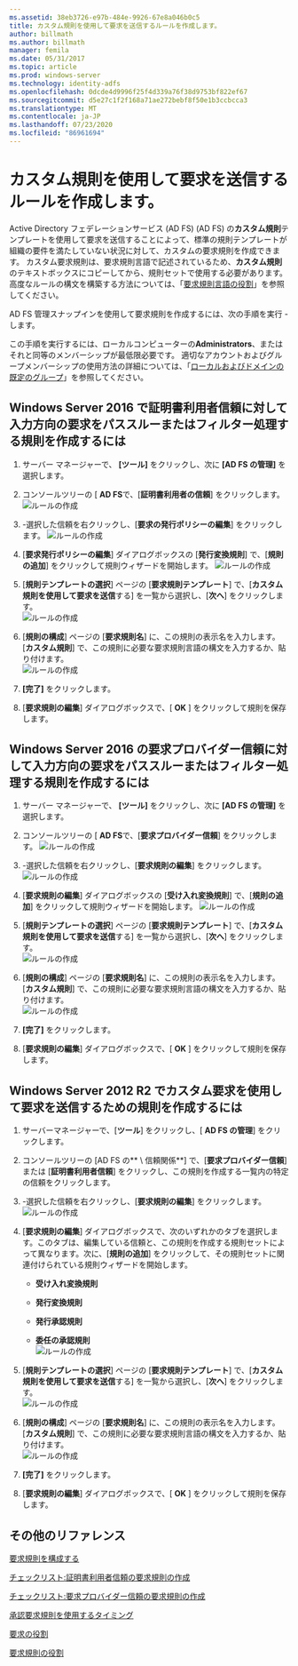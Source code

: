 ```yaml
---
ms.assetid: 38eb3726-e97b-484e-9926-67e8a046b0c5
title: カスタム規則を使用して要求を送信するルールを作成します。
author: billmath
ms.author: billmath
manager: femila
ms.date: 05/31/2017
ms.topic: article
ms.prod: windows-server
ms.technology: identity-adfs
ms.openlocfilehash: 0dcde4d9996f25f4d339a76f38d9753bf822ef67
ms.sourcegitcommit: d5e27c1f2f168a71ae272bebf8f50e1b3ccbcca3
ms.translationtype: MT
ms.contentlocale: ja-JP
ms.lasthandoff: 07/23/2020
ms.locfileid: "86961694"
---
```

# <a name="create-a-rule-to-send-claims-using-a-custom-rule"></a>カスタム規則を使用して要求を送信するルールを作成します。


Active Directory フェデレーションサービス (AD FS) (AD FS) の**カスタム規則**テンプレートを使用して要求を送信することによって、標準の規則テンプレートが組織の要件を満たしていない状況に対して、カスタムの要求規則を作成できます。 カスタム要求規則は、要求規則言語で記述されているため、**カスタム規則**のテキストボックスにコピーしてから、規則セットで使用する必要があります。 高度なルールの構文を構築する方法については、「[要求規則言語の役割](../../ad-fs/technical-reference/The-Role-of-the-Claim-Rule-Language.md)」を参照してください。  
  
AD FS 管理スナップインを使用して要求規則を作成するには、次の手順を実行 \- します。  
  
この手順を実行するには、ローカルコンピューターの**Administrators**、またはそれと同等のメンバーシップが最低限必要です。  適切なアカウントおよびグループメンバーシップの使用方法の詳細については、「[ローカルおよびドメインの既定のグループ](https://go.microsoft.com/fwlink/?LinkId=83477)」を参照してください。



## <a name="to-create-a-rule-to-pass-through-or-filter-an-incoming-claim-on-a-relying-party-trust-in-windows-server-2016"></a>Windows Server 2016 で証明書利用者信頼に対して入力方向の要求をパススルーまたはフィルター処理する規則を作成するには 

1.  サーバー マネージャーで、 **[ツール]** をクリックし、次に **[AD FS の管理]** を選択します。  
  
2.  コンソールツリーの [ **AD FS**で、[**証明書利用者の信頼**] をクリックします。 
![ルールの作成](media/Create-a-Rule-to-Pass-Through-or-Filter-an-Incoming-Claim/claimrule9.PNG)  
  
3.  \-選択した信頼を右クリックし、[**要求の発行ポリシーの編集**] をクリックします。
![ルールの作成](media/Create-a-Rule-to-Pass-Through-or-Filter-an-Incoming-Claim/claimrule10.PNG)   
  
4.  [**要求発行ポリシーの編集**] ダイアログボックスの [**発行変換規則**] で、[**規則の追加**] をクリックして規則ウィザードを開始します。 
![ルールの作成](media/Create-a-Rule-to-Pass-Through-or-Filter-an-Incoming-Claim/claimrule11.PNG)    

5.  [**規則テンプレートの選択**] ページの [**要求規則テンプレート**] で、[**カスタム規則を使用して要求を送信**する] を一覧から選択し、[**次へ**] をクリックします。  
![ルールの作成](media/Create-a-Rule-to-Send-Claims-Using-a-Custom-Rule/custom3.PNG)   
  
6.  [**規則の構成**] ページの [**要求規則名**] に、この規則の表示名を入力します。 [**カスタム規則**] で、この規則に必要な要求規則言語の構文を入力するか、貼り付けます。  
![ルールの作成](media/Create-a-Rule-to-Send-Claims-Using-a-Custom-Rule/custom4.PNG)     

7.  **[完了]** をクリックします。  
  
8.  [**要求規則の編集**] ダイアログボックスで、[ **OK** ] をクリックして規則を保存します。   
  
## <a name="to-create-a-rule-to-pass-through-or-filter-an-incoming-claim-on-a-claims-provider-trust-in-windows-server-2016"></a>Windows Server 2016 の要求プロバイダー信頼に対して入力方向の要求をパススルーまたはフィルター処理する規則を作成するには 
  
1.  サーバー マネージャーで、 **[ツール]** をクリックし、次に **[AD FS の管理]** を選択します。  
  
2.  コンソールツリーの [ **AD FS**で、[**要求プロバイダー信頼**] をクリックします。 
![ルールの作成](media/Create-a-Rule-to-Pass-Through-or-Filter-an-Incoming-Claim/claimrule1.PNG)  
  
3.  \-選択した信頼を右クリックし、[**要求規則の編集**] をクリックします。
![ルールの作成](media/Create-a-Rule-to-Pass-Through-or-Filter-an-Incoming-Claim/claimrule2.PNG)   
  
4.  [**要求規則の編集**] ダイアログボックスの [**受け入れ変換規則**] で、[**規則の追加**] をクリックして規則ウィザードを開始します。
![ルールの作成](media/Create-a-Rule-to-Pass-Through-or-Filter-an-Incoming-Claim/claimrule3.PNG)    

5.  [**規則テンプレートの選択**] ページの [**要求規則テンプレート**] で、[**カスタム規則を使用して要求を送信**する] を一覧から選択し、[**次へ**] をクリックします。  
![ルールの作成](media/Create-a-Rule-to-Send-Claims-Using-a-Custom-Rule/custom3.PNG)   
  
6.  [**規則の構成**] ページの [**要求規則名**] に、この規則の表示名を入力します。 [**カスタム規則**] で、この規則に必要な要求規則言語の構文を入力するか、貼り付けます。  
![ルールの作成](media/Create-a-Rule-to-Send-Claims-Using-a-Custom-Rule/custom4.PNG)     

7.  **[完了]** をクリックします。  
  
8.  [**要求規則の編集**] ダイアログボックスで、[ **OK** ] をクリックして規則を保存します。   

















   
  
## <a name="to-create-a-rule-to-send-claims-by-using-a-custom-claim-in-windows-server-2012-r2"></a>Windows Server 2012 R2 でカスタム要求を使用して要求を送信するための規則を作成するには 
  
1.  サーバーマネージャーで、[**ツール**] をクリックし、[ **AD FS の管理**] をクリックします。  
  
2.  コンソールツリーの [AD FS の** \\ 信頼関係**] で、[**要求プロバイダー信頼**] または [**証明書利用者信頼**] をクリックし、この規則を作成する一覧内の特定の信頼をクリックします。  
  
3.  \-選択した信頼を右クリックし、[**要求規則の編集**] をクリックします。  
![ルールの作成](media/Create-a-Rule-to-Pass-Through-or-Filter-an-Incoming-Claim/claimrule6.PNG) 
  
4.  [**要求規則の編集**] ダイアログボックスで、次のいずれかのタブを選択します。このタブは、編集している信頼と、この規則を作成する規則セットによって異なります。次に、[**規則の追加**] をクリックして、その規則セットに関連付けられている規則ウィザードを開始します。  
  
    -   **受け入れ変換規則**  
  
    -   **発行変換規則**  
  
    -   **発行承認規則**  
  
    -   **委任の承認規則**  
![ルールの作成](media/Create-a-Rule-to-Permit-All-Users/permitall5.PNG)
  
5.  [**規則テンプレートの選択**] ページの [**要求規則テンプレート**] で、[**カスタム規則を使用して要求を送信**する] を一覧から選択し、[**次へ**] をクリックします。  
![ルールの作成](media/Create-a-Rule-to-Send-Claims-Using-a-Custom-Rule/custom1.PNG)   
  
6.  [**規則の構成**] ページの [**要求規則名**] に、この規則の表示名を入力します。 [**カスタム規則**] で、この規則に必要な要求規則言語の構文を入力するか、貼り付けます。  
![ルールの作成](media/Create-a-Rule-to-Send-Claims-Using-a-Custom-Rule/custom2.PNG)     

7.  **[完了]** をクリックします。  
  
8.  [**要求規則の編集**] ダイアログボックスで、[ **OK** ] をクリックして規則を保存します。  

## <a name="additional-references"></a>その他のリファレンス 
[要求規則を構成する](Configure-Claim-Rules.md)  
 
[チェックリスト:証明書利用者信頼の要求規則の作成](/previous-versions/windows/it-pro/windows-server-2012-R2-and-2012/ee913578(v=ws.11))  

[チェックリスト:要求プロバイダー信頼の要求規則の作成](/previous-versions/windows/it-pro/windows-server-2012-R2-and-2012/ee913564(v=ws.11))  
  
[承認要求規則を使用するタイミング](../../ad-fs/technical-reference/When-to-Use-an-Authorization-Claim-Rule.md)  

[要求の役割](../../ad-fs/technical-reference/The-Role-of-Claims.md)  
  
[要求規則の役割](../../ad-fs/technical-reference/The-Role-of-Claim-Rules.md) 
